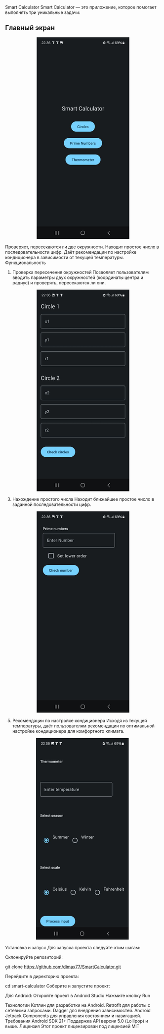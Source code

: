 Smart Calculator
Smart Calculator — это приложение, которое помогает выполнять три уникальные задачи:

## Главный экран
<center>

<img src="screenshots/photo_5238094165642963266_y.jpg" alt="Main Screen" width="300">
</center>

Проверяет, пересекаются ли две окружности.
Находит простое число в последовательности цифр.
Даёт рекомендации по настройке кондиционера в зависимости от текущей температуры.
Функциональность
1. Проверка пересечения окружностей
Позволяет пользователям вводить параметры двух окружностей (координаты центра и радиус) и проверять, пересекаются ли они.
<center>
<img src="screenshots/photo_5238094165642963267_y.jpg" alt="Recomendations" width="300">
</center>

3. Нахождение простого числа
Находит ближайшее простое число в заданной последовательности цифр.
<center>

<img src="screenshots/photo_5238094165642963265_y.jpg" alt="Prime numbers" width="300">
</center>

5. Рекомендации по настройке кондиционера
Исходя из текущей температуры, даёт пользователям рекомендации по оптимальной настройке кондиционера для комфортного климата.
<center>

<img src="screenshots/photo_5238094165642963264_y.jpg" alt="Circles" width="300"> 
</center>

Установка и запуск
Для запуска проекта следуйте этим шагам:

Склонируйте репозиторий:


git clone https://github.com/dimax77/SmartCalculator.git

Перейдите в директорию проекта:


cd smart-calculator
Соберите и запустите проект:

Для Android:
Откройте проект в Android Studio
Нажмите кнопку Run

Технологии
Котлин для разработки на Android.
Retrofit для работы с сетевыми запросами.
Dagger для внедрения зависимостей.
Android Jetpack Components для управления состоянием и навигацией.
Требования
Android SDK 21+
Поддержка API версии 5.0 (Lollipop) и выше.
Лицензия
Этот проект лицензирован под лицензией MIT
